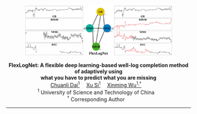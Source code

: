 <p align="center" width="100%">
<img src="assert/state_work.jpg"  width="80%" height="80%">
</p>


<div>
<div align="center">
    <strong>FlexLogNet: A flexible deep learning-based well-log completion method of adaptively using 
        </br>
        what you have to predict what you are missing</strong>
    </br>
    <a href='https://github.com/Jokercldai/' target='_blank'>Chuanli Dai<sup>1</sup></a>&emsp;
    <a href='http://cig.ustc.edu.cn/people/list.htm' target='_blank'>Xu Si<sup>1</sup></a>&emsp;
    <a href='http://cig.ustc.edu.cn/people/list.htm' target='_blank'>Xinming  Wu<sup>1,†</sup></a>&emsp;
</div>
<div>

<div align="center">
    <sup>1</sup>
    University of Science and Technology of China&emsp;
    </br>
    <!-- <sup>*</sup> Equal Contribution&emsp; -->
    <sup>†</sup> Corresponding Author&emsp;
</div>

-----------------
